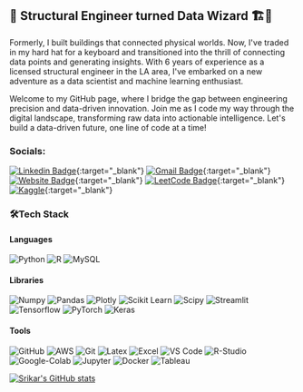 ## 👋 Structural Engineer turned Data Wizard 🏗️🔮

Formerly, I built buildings that connected physical worlds. Now, I've traded in my hard hat for a keyboard and transitioned into the thrill of connecting data points and generating insights. With 6 years of experience as a licensed structural engineer in the LA area, I've embarked on a new adventure as a data scientist and machine learning enthusiast.

Welcome to my GitHub page, where I bridge the gap between engineering precision and data-driven innovation. Join me as I code my way through the digital landscape, transforming raw data into actionable intelligence. Let's build a data-driven future, one line of code at a time!

### Socials:

[![Linkedin Badge](https://img.shields.io/badge/LinkedIn-0077B5?style=for-the-badge&logo=linkedin&logoColor=white)](https://www.linkedin.com/in/srikargunisetty/){:target="_blank"}
[![Gmail Badge](https://img.shields.io/badge/Gmail-D14836?style=for-the-badge&logo=gmail&logoColor=white)](mailto:sgunisetty.msba@gmail.com){:target="_blank"}
[![Website Badge](https://img.shields.io/badge/website-000000?style=for-the-badge&logo=About.me&logoColor=white)](https://srikarg1993.github.io/sgunisetty_portfolio/){:target="_blank"}
[![LeetCode Badge](https://img.shields.io/badge/-LeetCode-FFA116?style=for-the-badge&logo=LeetCode&logoColor=black)](https://leetcode.com/srikarg1993/){:target="_blank"}
[![Kaggle](https://img.shields.io/badge/Kaggle-20BEFF?style=for-the-badge&logo=Kaggle&logoColor=white)](https://www.kaggle.com/srikargunisetty){:target="_blank"}


### 🛠**Tech Stack**

#### Languages
![Python](https://img.shields.io/badge/Python-FFD43B?style=for-the-badge&logo=python&logoColor=blue)
![R](https://img.shields.io/badge/R-276DC3?style=for-the-badge&logo=r&logoColor=white)
![MySQL](https://img.shields.io/badge/PostgreSQL-316192?style=for-the-badge&logo=postgresql&logoColor=white)

#### Libraries
![Numpy](https://img.shields.io/badge/Numpy-777BB4?style=for-the-badge&logo=numpy&logoColor=white)
![Pandas](https://img.shields.io/badge/Pandas-2C2D72?style=for-the-badge&logo=pandas&logoColor=white)
![Plotly](https://img.shields.io/badge/Plotly-239120?style=for-the-badge&logo=plotly&logoColor=white)
![Scikit Learn](https://img.shields.io/badge/scikit_learn-F7931E?style=for-the-badge&logo=scikit-learn&logoColor=white)
![Scipy](https://img.shields.io/badge/SciPy-654FF0?style=for-the-badge&logo=SciPy&logoColor=white)
![Streamlit](https://img.shields.io/badge/Streamlit-FF4B4B?style=for-the-badge&logo=Streamlit&logoColor=white)
![Tensorflow](https://img.shields.io/badge/TensorFlow-FF6F00?style=for-the-badge&logo=TensorFlow&logoColor=white)
![PyTorch](https://img.shields.io/badge/PyTorch-EE4C2C?style=for-the-badge&logo=pytorch&logoColor=white)
![Keras](https://img.shields.io/badge/Keras-FF0000?style=for-the-badge&logo=keras&logoColor=white)

#### Tools
![GitHub](https://img.shields.io/badge/GitHub-100000?style=for-the-badge&logo=github&logoColor=white)
![AWS](https://img.shields.io/badge/Amazon_AWS-FF9900?style=for-the-badge&logo=amazonaws&logoColor=white)
![Git](https://img.shields.io/badge/GIT-E44C30?style=for-the-badge&logo=git&logoColor=white)
![Latex](https://img.shields.io/badge/LaTeX-47A141?style=for-the-badge&logo=LaTeX&logoColor=white)
![Excel](https://img.shields.io/badge/Microsoft_Excel-217346?style=for-the-badge&logo=microsoft-excel&logoColor=white)
![VS Code](https://img.shields.io/badge/VSCode-0078D4?style=for-the-badge&logo=visual%20studio%20code&logoColor=white)
![R-Studio](https://img.shields.io/badge/RStudio-75AADB?style=for-the-badge&logo=RStudio&logoColor=white)
![Google-Colab](https://img.shields.io/badge/Colab-F9AB00?style=for-the-badge&logo=googlecolab&color=525252)
![Jupyter](https://img.shields.io/badge/Jupyter-F37626.svg?&style=for-the-badge&logo=Jupyter&logoColor=white)
![Docker](https://img.shields.io/badge/Docker-2CA5E0?style=for-the-badge&logo=docker&logoColor=white)
![Tableau](https://img.shields.io/badge/Tableau-E97627?style=for-the-badge&logo=Tableau&logoColor=white)

[![Srikar's GitHub stats](https://github-readme-stats.vercel.app/api?username=srikarg1993&show_icons=true&theme=dracula&include_all_commits=True)](https://github.com/anuraghazra/github-readme-stats)






